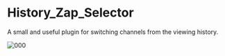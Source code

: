 # History_Zap_Selector
A small and useful plugin for switching channels from the viewing history.

<img src="https://i.ibb.co/QDftw7V/000.jpg" alt="000" border="0">
